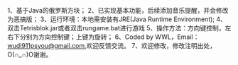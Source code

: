 1、基于Java的俄罗斯方块；
2、已实现基本功能，后续添加音乐提醒，并会修改为恶搞版；
3、运行环境：本地需安装有JRE(Java Runtime Environment);
4、双击Tetrisblok.jar或者双击rungame.bat进行游戏
5、操作方法：方向键控制，左右下分别为方向控制键；上键为旋转；
6、Coded by WWL，Email：wudi911psyou@gmail.com,欢迎反馈交流。
7、欢迎修改，修改注明出处，O(∩_∩)O谢谢。
